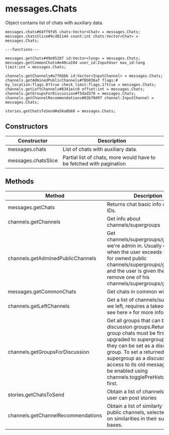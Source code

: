 # messages.Chats
Object contains list of chats with auxiliary data.

```
messages.chats#64ff9fd5 chats:Vector<Chat> = messages.Chats;
messages.chatsSlice#9cd81144 count:int chats:Vector<Chat> = messages.Chats;

---functions---

messages.getChats#49e9528f id:Vector<long> = messages.Chats;
messages.getCommonChats#e40ca104 user_id:InputUser max_id:long limit:int = messages.Chats;

channels.getChannels#a7f6bbb id:Vector<InputChannel> = messages.Chats;
channels.getAdminedPublicChannels#f8b036af flags:# by_location:flags.0?true check_limit:flags.1?true = messages.Chats;
channels.getLeftChannels#8341ecc0 offset:int = messages.Chats;
channels.getGroupsForDiscussion#f5dad378 = messages.Chats;
channels.getChannelRecommendations#83b70d97 channel:InputChannel = messages.Chats;

stories.getChatsToSend#a56a8b60 = messages.Chats;
```

## Constructors
| Constructor | Description |
| ---- | ----------- |
| messages.chats | List of chats with auxiliary data. |
| messages.chatsSlice | Partial list of chats, more would have to be fetched with pagination |


## Methods
| Method | Description |
| ---- | ----------- |
| messages.getChats | Returns chat basic info on their IDs. |
| channels.getChannels | Get info about channels/supergroups |
| channels.getAdminedPublicChannels | Get channels/supergroups/geogroups we're admin in. Usually called when the user exceeds the limit for owned public channels/supergroups/geogroups, and the user is given the choice to remove one of his channels/supergroups/geogroups. |
| messages.getCommonChats | Get chats in common with a user |
| channels.getLeftChannels | Get a list of channels/supergroups we left, requires a takeout session, see here » for more info. |
| channels.getGroupsForDiscussion | Get all groups that can be used as discussion groups.Returned basic group chats must be first upgraded to supergroups before they can be set as a discussion group.  To set a returned supergroup as a discussion group, access to its old messages must be enabled using channels.togglePreHistoryHidden, first. |
| stories.getChatsToSend | Obtain a list of channels where the user can post stories |
| channels.getChannelRecommendations | Obtain a list of similarly themed public channels, selected based on similarities in their subscriber bases. |



